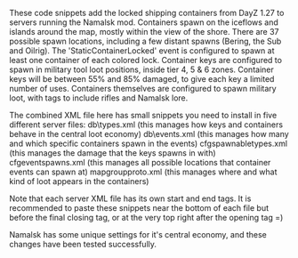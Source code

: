 These code snippets add the locked shipping containers from DayZ 1.27 to servers running the Namalsk mod.
	Containers spawn on the iceflows and islands around the map, mostly within the view of the shore.
	There are 37 possible spawn locations, including a few distant spawns (Bering, the Sub and Oilrig).
	The 'StaticContainerLocked' event is configured to spawn at least one container of each colored lock. 
	Container keys are configured to spawn in military tool loot positions, inside tier 4, 5 & 6 zones.
	Container keys will be between 55% and 85% damaged, to give each key a limited number of uses.
	Containers themselves are configured to spawn military loot, with tags to include rifles and Namalsk lore.
		
The combined XML file here has small snippets you need to install in five different server files:
	db\types.xml    (this manages how keys and containers behave in the central loot economy)
	db\events.xml   (this manages how many and which specific containers spawn in the events)
	cfgspawnabletypes.xml    (this manages the damage that the keys spawns in with)
	cfgeventspawns.xml    (this manages all possible locations that container events can spawn at)
	mapgroupproto.xml    (this manages where and what kind of loot appears in the containers)

Note that each server XML file has its own start and end tags. It is recommended to paste these snippets near the bottom of each file but before the final closing tag, or at the very top right after the opening tag =)

Namalsk has some unique settings for it's central economy, and these changes have been tested successfully.
